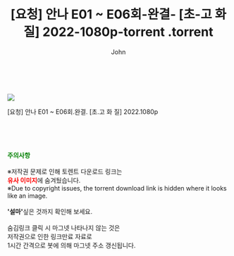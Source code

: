 ﻿---
layout: post
title:  "                   [요청] 안나 E01 ~ E06회-완결- [초-고 화 질] 2022-1080p-torrent                .torrent"
author: John
categories: [ 드라마 ]
tags: [  ]
image: https://torrentrj57.com/uploadfile/full/ce766f6917ce28c4ac6f356f0b75864bbcc983f2.jpg 
description: "                   [요청] 안나 E01 ~ E06회-완결- [초-고 화 질] 2022-1080p-torrent                 torrent 정보 공유"
toc: true
toc_sticky: true
---

<br>
<p><img src="https://torrentrj57.com/uploadfile/full/ce766f6917ce28c4ac6f356f0b75864bbcc983f2.jpg"/></p>
 [요청] 안나 E01 ~ E06회.완결. [초.고 화 질] 2022.1080p  
    
<br><br><br>
<p data-ke-size="size16"><b><span style="color: green;">주의사항</span></b><br /><br />※저작권 문제로 인해 토렌트 다운로드 링크는<br /><b><span style="color: red;">유사 이미지</span></b>에 숨겨뒀습니다.<br />※Due to copyright issues, the torrent download link is hidden where it looks like an image.<br /><br /><b>'설마'</b>싶은 것까지 확인해 보세요.<br /><br />숨김링크 클릭 시 마그넷 나타나지 않는 것은<br />저작권으로 인한 링크만료 자료로<br />1시간 간격으로 봇에 의해 마그넷 주소 갱신됩니다.</p>
